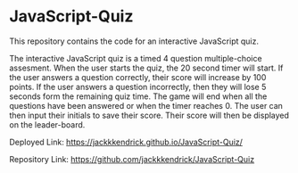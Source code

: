 # JavaScript-Quiz
This repository contains the code for an interactive JavaScript quiz. 


The interactive JavaScript quiz is a timed 4 question multiple-choice assesment. When the user starts the quiz, the 20 second timer will start. If the user answers a question correctly, their score will increase by 100 points. If the user answers a question incorrectly, then they will lose 5 seconds form the remaining quiz time. The game will end when all the questions have been answered or when the timer reaches 0. The user can then input their initials to save their score. Their score will then be displayed on the leader-board. 

Deployed Link: https://jackkkendrick.github.io/JavaScript-Quiz/

Repository Link: https://github.com/jackkkendrick/JavaScript-Quiz